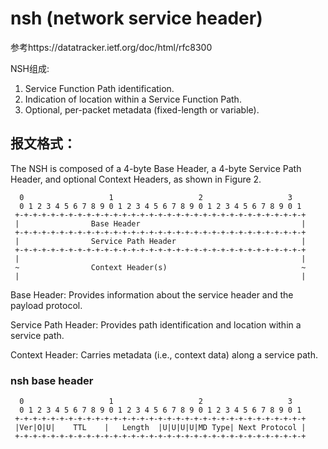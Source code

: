 
# nsh (network service header)
参考https://datatracker.ietf.org/doc/html/rfc8300

NSH组成:
1. Service Function Path identification.
2. Indication of location within a Service Function Path.
3. Optional, per-packet metadata (fixed-length or variable).

## 报文格式：
   The NSH is composed of a 4-byte Base Header, a 4-byte Service Path
   Header, and optional Context Headers, as shown in Figure 2.

      0                   1                   2                   3
      0 1 2 3 4 5 6 7 8 9 0 1 2 3 4 5 6 7 8 9 0 1 2 3 4 5 6 7 8 9 0 1
     +-+-+-+-+-+-+-+-+-+-+-+-+-+-+-+-+-+-+-+-+-+-+-+-+-+-+-+-+-+-+-+-+
     |                Base Header                                    |
     +-+-+-+-+-+-+-+-+-+-+-+-+-+-+-+-+-+-+-+-+-+-+-+-+-+-+-+-+-+-+-+-+
     |                Service Path Header                            |
     +-+-+-+-+-+-+-+-+-+-+-+-+-+-+-+-+-+-+-+-+-+-+-+-+-+-+-+-+-+-+-+-+
     |                                                               |
     ~                Context Header(s)                              ~
     |                                                               |

Base Header:  Provides information about the service header and the
      payload protocol.

Service Path Header:  Provides path identification and location
      within a service path.

Context Header:  Carries metadata (i.e., context data) along a
      service path.

### nsh base header

      0                   1                   2                   3
      0 1 2 3 4 5 6 7 8 9 0 1 2 3 4 5 6 7 8 9 0 1 2 3 4 5 6 7 8 9 0 1
     +-+-+-+-+-+-+-+-+-+-+-+-+-+-+-+-+-+-+-+-+-+-+-+-+-+-+-+-+-+-+-+-+
     |Ver|O|U|    TTL    |   Length  |U|U|U|U|MD Type| Next Protocol |
     +-+-+-+-+-+-+-+-+-+-+-+-+-+-+-+-+-+-+-+-+-+-+-+-+-+-+-+-+-+-+-+-+


